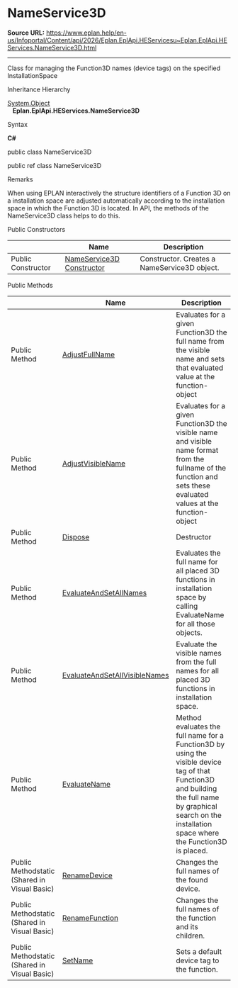 # NameService3D

**Source URL:** https://www.eplan.help/en-us/Infoportal/Content/api/2026/Eplan.EplApi.HEServicesu~Eplan.EplApi.HEServices.NameService3D.html

---

Class for managing the Function3D names (device tags) on the specified InstallationSpace

Inheritance Hierarchy

[System.Object](#)  
   **Eplan.EplApi.HEServices.NameService3D**

Syntax

**C#**



public class NameService3D

public ref class NameService3D


Remarks

When using EPLAN interactively the structure identifiers of a Function 3D on a installation space are adjusted automatically according to the installation space in which the Function 3D is located. In API, the methods of the NameService3D class helps to do this.

Public Constructors

|  | Name | Description |
| --- | --- | --- |
| Public Constructor | [NameService3D Constructor](Eplan.EplApi.HEServicesu~Eplan.EplApi.HEServices.NameService3D~_ctor.html) | Constructor. Creates a NameService3D object. |



Public Methods

|  | Name | Description |
| --- | --- | --- |
| Public Method | [AdjustFullName](Eplan.EplApi.HEServicesu~Eplan.EplApi.HEServices.NameService3D~AdjustFullName.html) | Evaluates for a given Function3D the full name from the visible name and sets that evaluated value at the function-object |
| Public Method | [AdjustVisibleName](Eplan.EplApi.HEServicesu~Eplan.EplApi.HEServices.NameService3D~AdjustVisibleName.html) | Evaluates for a given Function3D the visible name and visible name format from the fullname of the function and sets these evaluated values at the function-object |
| Public Method | [Dispose](Eplan.EplApi.HEServicesu~Eplan.EplApi.HEServices.NameService3D~Dispose().html) | Destructor |
| Public Method | [EvaluateAndSetAllNames](Eplan.EplApi.HEServicesu~Eplan.EplApi.HEServices.NameService3D~EvaluateAndSetAllNames.html) | Evaluates the full name for all placed 3D functions in installation space by calling EvaluateName for all those objects. |
| Public Method | [EvaluateAndSetAllVisibleNames](Eplan.EplApi.HEServicesu~Eplan.EplApi.HEServices.NameService3D~EvaluateAndSetAllVisibleNames.html) | Evaluate the visible names from the full names for all placed 3D functions in installation space. |
| Public Method | [EvaluateName](Eplan.EplApi.HEServicesu~Eplan.EplApi.HEServices.NameService3D~EvaluateName.html) | Method evaluates the full name for a Function3D by using the visible device tag of that Function3D and building the full name by graphical search on the installation space where the Function3D is placed. |
| Public Methodstatic (Shared in Visual Basic) | [RenameDevice](Eplan.EplApi.HEServicesu~Eplan.EplApi.HEServices.NameService3D~RenameDevice.html) | Changes the full names of the found device. |
| Public Methodstatic (Shared in Visual Basic) | [RenameFunction](Eplan.EplApi.HEServicesu~Eplan.EplApi.HEServices.NameService3D~RenameFunction.html) | Changes the full names of the function and its children. |
| Public Methodstatic (Shared in Visual Basic) | [SetName](Eplan.EplApi.HEServicesu~Eplan.EplApi.HEServices.NameService3D~SetName.html) | Sets a default device tag to the function. |


